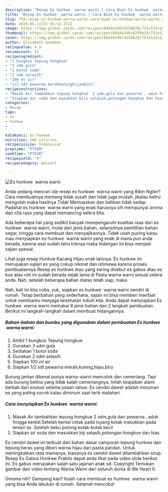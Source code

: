 ```yaml
---
description: "Resep Es hunkwe  warna warni | Cara Buat Es hunkwe  warna warni Yang Bisa Manjain Lidah"
title: "Resep Es hunkwe  warna warni | Cara Buat Es hunkwe  warna warni Yang Bisa Manjain Lidah"
slug: 758-resep-es-hunkwe-warna-warni-cara-buat-es-hunkwe-warna-warni-yang-bisa-manjain-lidah
date: 2020-05-11T21:55:52.272Z
image: https://img-global.cpcdn.com/recipes/8944e2d0c0250b29/751x532cq70/es-hunkwe-warna-warni-foto-resep-utama.jpg
thumbnail: https://img-global.cpcdn.com/recipes/8944e2d0c0250b29/751x532cq70/es-hunkwe-warna-warni-foto-resep-utama.jpg
cover: https://img-global.cpcdn.com/recipes/8944e2d0c0250b29/751x532cq70/es-hunkwe-warna-warni-foto-resep-utama.jpg
author: Elizabeth Goodman
ratingvalue: 4.9
reviewcount: 12
recipeingredient:
- "1 bungkus Tepung hongkue"
- "3 sdm gula"
- "1 botol soda"
- "2 sdm selasih"
- "100 ml air"
- "1/2 sdt pewarna merahkuninghijaubiru"
recipeinstructions:
- "Masak Air tambahkan tepung hongkue  2 sdm,gula dan pewarna , aduk hingga kental.Setelah kental cetak pada loyang kotak masukkan pada lemari es .Setelah beku potong kotak-kotak kecil"
- "Siapkan air soda dan masukkan biji selasih,potongan hongkue dan hias"
categories:
- Resep
tags:
- es
- hunkwe
- 

katakunci: es hunkwe  
nutrition: 288 calories
recipecuisine: Indonesian
preptime: "PT35M"
cooktime: "PT43M"
recipeyield: "3"
recipecategory: Dessert

---
```



![Es hunkwe  warna warni](https://img-global.cpcdn.com/recipes/8944e2d0c0250b29/751x532cq70/es-hunkwe-warna-warni-foto-resep-utama.jpg)

Anda sedang mencari ide resep es hunkwe  warna warni yang Bikin Ngiler? Cara membuatnya memang tidak susah dan tidak juga mudah. jikalau keliru mengolah maka hasilnya Tidak Memuaskan dan bahkan tidak sedap. Padahal es hunkwe  warna warni yang enak harusnya sih mempunyai aroma dan cita rasa yang dapat memancing selera kita.

Ada beberapa hal yang sedikit banyak mempengaruhi kualitas rasa dari es hunkwe  warna warni, mulai dari jenis bahan, selanjutnya pemilihan bahan segar, hingga cara membuat dan menyajikannya. Tidak usah pusing kalau mau menyiapkan es hunkwe  warna warni yang enak di mana pun anda berada, karena asal sudah tahu triknya maka hidangan ini bisa menjadi sajian spesial.

Lihat juga resep Hunkue Kacang Hijau enak lainnya. Es hunkwe ini merupakan sajian es yang cukup nikmat dan istimewa karena proses pembuatannya Resep es hunkwe atau yang sering disebut es gabus atau es kue atau roti ini sudah berada sejak lama di Pasta warna warni sesuai selera anda. Nah, setelah beberapa bahan diatas telah siap, maka.


Nah, kali ini kita coba, yuk, siapkan es hunkwe  warna warni sendiri di rumah. Tetap berbahan yang sederhana, sajian ini bisa memberi manfaat untuk membantu menjaga kesehatan tubuh kita. Anda dapat menyiapkan Es hunkwe  warna warni memakai 6 jenis bahan dan 2 langkah pembuatan. Berikut ini langkah-langkah dalam membuat hidangannya.

<!--inarticleads1-->

##### Bahan-bahan dan bumbu yang digunakan dalam pembuatan Es hunkwe  warna warni:

1. Ambil 1 bungkus Tepung hongkue
1. Gunakan 3 sdm gula
1. Sediakan 1 botol soda
1. Gunakan 2 sdm selasih
1. Siapkan 100 ml air
1. Siapkan 1/2 sdt pewarna merah,kuning,hijau,biru


Burung jantan dikenal punya warna-warni mencolok dan cemerlang. Tapi ada burung betina yang tidak kalah cemerlangnya. Inilah keajaiban alami berkah dari evolusi selama jutaan tahun. Es cendol dawet adalah minuman es yang paling cocok kalau diminum saat terik matahari. 

<!--inarticleads2-->

##### Cara menyiapkan Es hunkwe  warna warni:

1. Masak Air tambahkan tepung hongkue  2 sdm,gula dan pewarna , aduk hingga kental.Setelah kental cetak pada loyang kotak masukkan pada lemari es .Setelah beku potong kotak-kotak kecil
1. Siapkan air soda dan masukkan biji selasih,potongan hongkue dan hias


Es cendol dawet ini terbuat dari bahan dasar campuran tepung hunkwe dan tepung beras yang diberi warna hijau dari pasta pandan. Untuk meningkatkan rasa manisnya, biasanya es cendol dawet ditambahkan sirup. Resep Es Gabus Hunkwe Praktis dapat anda lihat pada video slide berikut ini. Es gabus merupakan salah satu jajanan anak sd. Copyright Temukan gambar dan video tentang Warna Warni dari seluruh dunia di We Heart It. 

Gimana nih? Gampang kan? Itulah cara membuat es hunkwe  warna warni yang bisa Anda lakukan di rumah. Selamat mencoba!
